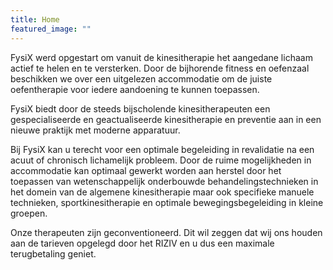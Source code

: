 ```yaml
---
title: Home
featured_image: ""
---
```

FysiX werd opgestart om vanuit de kinesitherapie het aangedane lichaam actief te helen en te versterken. Door de bijhorende fitness en oefenzaal beschikken we over een uitgelezen accommodatie om de juiste oefentherapie voor iedere aandoening te kunnen toepassen.

FysiX biedt door de steeds bijscholende kinesitherapeuten een gespecialiseerde en geactualiseerde kinesitherapie en preventie aan in een nieuwe praktijk met moderne apparatuur. 

Bij FysiX kan u terecht voor een optimale begeleiding in revalidatie na een acuut of chronisch lichamelijk probleem.  Door de ruime mogelijkheden in accommodatie kan optimaal gewerkt worden aan herstel door het toepassen van wetenschappelijk onderbouwde behandelingstechnieken in het domein van de algemene kinesitherapie maar ook specifieke manuele technieken, sportkinesitherapie en optimale bewegingsbegeleiding in kleine groepen.

Onze therapeuten zijn geconventioneerd. Dit wil zeggen dat wij ons houden aan de tarieven opgelegd door het RIZIV en u dus een maximale terugbetaling geniet.